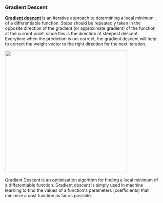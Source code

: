 ### Gradient Descent

**[Gradient descent](https://en.wikipedia.org/wiki/Gradient_descent)** is an iterative approach to determining a local minimum of a differentiable function. Steps should be repeatedly taken in the opposite direction of the gradient (or approximate gradient) of the function at the current point, since this is the direction of steepest descent. Everytime when the prediction is not correct, the gradient descent will help to correct the weight vector to the right direction for the next iteration.

<img src="https://upload.wikimedia.org/wikipedia/commons/thumb/f/ff/Gradient_descent.svg/350px-Gradient_descent.svg.png" width="400" align = 'center'/>

Gradient Descent is an optimization algorithm for finding a local minimum of a differentiable function. Gradient descent is simply used in machine learning to find the values of a function's parameters (coefficients) that minimize a cost function as far as possible.
